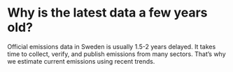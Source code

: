 # Why is the latest data a few years old?

Official emissions data in Sweden is usually 1.5-2 years delayed. It takes time to collect, verify, and publish emissions from many sectors. That’s why we estimate current emissions using recent trends.
